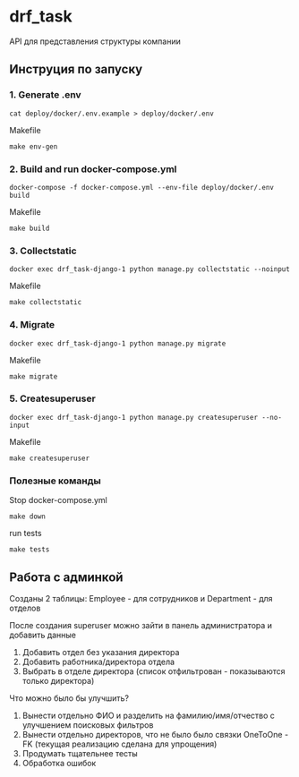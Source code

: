 # drf_task
API для представления структуры компании

## Инструция по запуску

### 1. Generate .env

```shell
cat deploy/docker/.env.example > deploy/docker/.env
```

Makefile

```shell
make env-gen
```

### 2. Build and run docker-compose.yml

```shell
docker-compose -f docker-compose.yml --env-file deploy/docker/.env build
```

Makefile
```shell
make build
```

### 3. Collectstatic

```shell
docker exec drf_task-django-1 python manage.py collectstatic --noinput
```

Makefile
```shell
make collectstatic
```


### 4. Migrate

```shell
docker exec drf_task-django-1 python manage.py migrate
```

Makefile
```shell
make migrate
```

### 5. Createsuperuser

```shell
docker exec drf_task-django-1 python manage.py createsuperuser --no-input
```

Makefile
```shell
make createsuperuser
```

### Полезные команды

Stop docker-compose.yml

```shell
make down
```

run tests

```shell
make tests
```


## Работа с админкой
Cозданы 2 таблицы: Employee - для сотрудников и  Department - для отделов

После создания superuser можно зайти в панель администратора и добавить данные 
1. Добавить отдел без указания директора
2. Добавить работника/директора отдела
3. Выбрать в отделе директора (список отфильтрован - показываются только директора)


Что можно было бы улучшить?
1. Вынести отдельно ФИО и разделить на фамилию/имя/отчество с улучшением поисковых фильтров
2. Вынести отдельно директоров, что не было было связки OneToOne - FK (текущая реализацию сделана для упрощения)
3. Продумать тщательнее тесты 
4. Обработка ошибок